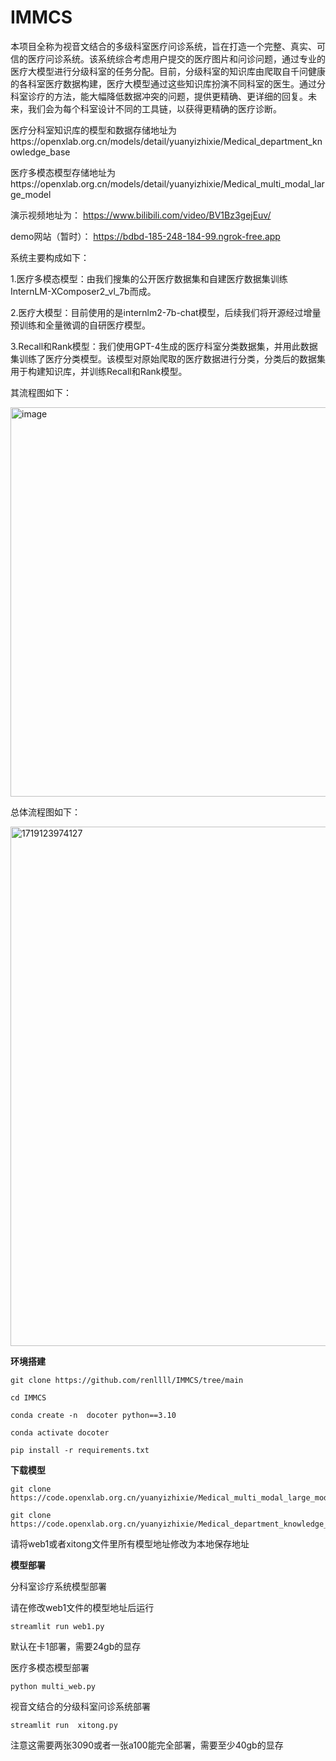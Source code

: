 # IMMCS
本项目全称为视音文结合的多级科室医疗问诊系统，旨在打造一个完整、真实、可信的医疗问诊系统。该系统综合考虑用户提交的医疗图片和问诊问题，通过专业的医疗大模型进行分级科室的任务分配。目前，分级科室的知识库由爬取自千问健康的各科室医疗数据构建，医疗大模型通过这些知识库扮演不同科室的医生。通过分科室诊疗的方法，能大幅降低数据冲突的问题，提供更精确、更详细的回复。未来，我们会为每个科室设计不同的工具链，以获得更精确的医疗诊断。

医疗分科室知识库的模型和数据存储地址为https://openxlab.org.cn/models/detail/yuanyizhixie/Medical_department_knowledge_base

医疗多模态模型存储地址为https://openxlab.org.cn/models/detail/yuanyizhixie/Medical_multi_modal_large_model

演示视频地址为： https://www.bilibili.com/video/BV1Bz3gejEuv/

demo网站（暂时）： https://bdbd-185-248-184-99.ngrok-free.app

系统主要构成如下：

1.医疗多模态模型：由我们搜集的公开医疗数据集和自建医疗数据集训练InternLM-XComposer2_vl_7b而成。

2.医疗大模型：目前使用的是internlm2-7b-chat模型，后续我们将开源经过增量预训练和全量微调的自研医疗模型。

3.Recall和Rank模型：我们使用GPT-4生成的医疗科室分类数据集，并用此数据集训练了医疗分类模型。该模型对原始爬取的医疗数据进行分类，分类后的数据集用于构建知识库，并训练Recall和Rank模型。


其流程图如下：


<img width="623" alt="image" src="https://github.com/renllll/IMMCS/assets/103827697/ff050c80-ad5b-40b8-a318-7cd4d1185b72">





总体流程图如下：




<img width="831" alt="1719123974127" src="https://github.com/renllll/IMMCS/assets/103827697/42a83d57-045e-424a-8671-32e303432aef">




**环境搭建**
```
git clone https://github.com/renllll/IMMCS/tree/main

cd IMMCS

conda create -n  docoter python==3.10

conda activate docoter

pip install -r requirements.txt
```
**下载模型**
```
git clone https://code.openxlab.org.cn/yuanyizhixie/Medical_multi_modal_large_model.git

git clone https://code.openxlab.org.cn/yuanyizhixie/Medical_department_knowledge_base.git
```
请将web1或者xitong文件里所有模型地址修改为本地保存地址


**模型部署**

分科室诊疗系统模型部署

请在修改web1文件的模型地址后运行
```
streamlit run web1.py
```
默认在卡1部署，需要24gb的显存

医疗多模态模型部署
```
python multi_web.py
```
视音文结合的分级科室问诊系统部署
```
streamlit run  xitong.py
```
注意这需要两张3090或者一张a100能完全部署，需要至少40gb的显存
